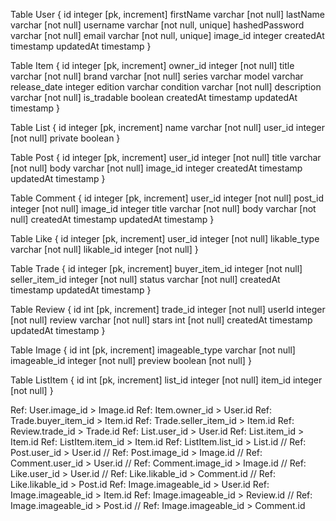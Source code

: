Table User {
  id integer [pk, increment]
  firstName varchar [not null]
  lastName varchar [not null]
  username varchar [not null, unique]
  hashedPassword varchar [not null]
  email varchar [not null, unique]
  image_id integer
  createdAt timestamp
  updatedAt timestamp
}

Table Item {
  id integer [pk, increment]
  owner_id integer [not null]
  title varchar [not null]
  brand varchar [not null]
  series varchar
  model varchar
  release_date integer
  edition varchar
  condition varchar [not null]
  description varchar [not null]
  is_tradable boolean
  createdAt timestamp
  updatedAt timestamp
}

Table List {
  id integer [pk, increment]
  name varchar [not null]
  user_id integer [not null]
  private boolean
}

Table Post {
  id integer [pk, increment]
  user_id integer [not null]
  title varchar [not null]
  body varchar [not null]
  image_id integer
  createdAt timestamp
  updatedAt timestamp
}

Table Comment {
  id integer [pk, increment]
  user_id integer [not null]
  post_id integer [not null]
  image_id integer
  title varchar [not null]
  body varchar [not null]
  createdAt timestamp
  updatedAt timestamp
}

Table Like {
  id integer [pk, increment]
  user_id integer [not null]
  likable_type varchar [not null]
  likable_id integer [not null]
}

Table Trade {
  id integer [pk, increment]
  buyer_item_id integer [not null]
  seller_item_id integer [not null]
  status varchar [not null]
  createdAt timestamp
  updatedAt timestamp
}

Table Review {
  id int [pk, increment]
  trade_id integer [not null]
  userId integer [not null]
  review varchar [not null]
  stars int [not null]
  createdAt timestamp
  updatedAt timestamp
}

Table Image {
  id int [pk, increment]
  imageable_type varchar [not null]
  imageable_id integer [not null]
  preview boolean [not null]
}

Table ListItem {
  id int [pk, increment]
  list_id integer [not null]
  item_id integer [not null]
}

Ref: User.image_id > Image.id
Ref: Item.owner_id > User.id
Ref: Trade.buyer_item_id > Item.id
Ref: Trade.seller_item_id > Item.id
Ref: Review.trade_id > Trade.id
Ref: List.user_id > User.id
Ref: List.item_id > Item.id
Ref: ListItem.item_id > Item.id
Ref: ListItem.list_id > List.id
// Ref: Post.user_id > User.id
// Ref: Post.image_id > Image.id
// Ref: Comment.user_id > User.id
// Ref: Comment.image_id > Image.id
// Ref: Like.user_id > User.id
// Ref: Like.likable_id > Comment.id
// Ref: Like.likable_id > Post.id
Ref: Image.imageable_id > User.id
Ref: Image.imageable_id > Item.id
Ref: Image.imageable_id > Review.id
// Ref: Image.imageable_id > Post.id
// Ref: Image.imageable_id > Comment.id
